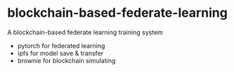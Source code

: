 # blockchain-based-federate-learning
A blockchain-based federate learning training system
- pytorch for federated learning
- ipfs for model save & transfer
- brownie for blockchain simulating
